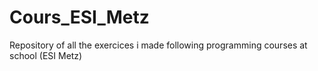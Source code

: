 # Cours_ESI_Metz
Repository of all the exercices i made following programming courses at school (ESI Metz)
